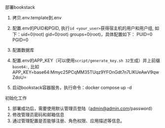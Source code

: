 
部署bookstack

1. 拷贝.env.template到.env

2. 配置.env的PUID和PGID, 执行`id <your_user>`获得宿主机的用户和用户组, 如下：uid=0(root) gid=0(root) groups=0(root)，具体配置如下：
PUID=0
PGID=0

3. 配置数据库

4. 配置.env的APP_KEY（可以使用`script/generate_key.sh 32`生成）并上前缀`base64:`, 比如
APP_KEY=base64:Mmyc25PCqMM35TUqz9YFOnGdt7n7LlKUeAwV9qwZdoU=

5. 启动bookstack容器服务，执行命令：docker compose up -d

初始化工作

1. 部署成功后，需要使用默认管理员登陆（admin@admin.com/password）
2. 修改管理员密码和邮箱信息
3. 通过管理配置是否能够注册、角色权限、应用描述等信息。
